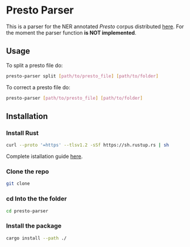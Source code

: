 # Presto Parser

This is a parser for the NER annotated _Presto_ corpus distributed [here](https://github.com/e-ditiones/LEM17). For the moment the parser function **is NOT implemented**.

## Usage

To split a presto file do:

```bash
presto-parser split [path/to/presto_file] [path/to/folder]
```

To correct a presto file do:

```bash
presto-parser [path/to/presto_file] [path/to/folder]
```

## Installation

### Install Rust

```bash
curl --proto '=https' --tlsv1.2 -sSf https://sh.rustup.rs | sh
```

Complete istallation guide [here](https://www.rust-lang.org/tools/install).

### Clone the repo

```bash
git clone
```

### cd Into the the folder

```bash
cd presto-parser
```

### Install the package

```bash
cargo install --path ./
```
